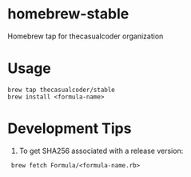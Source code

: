 # homebrew-stable

Homebrew tap for thecasualcoder organization

# Usage

```
brew tap thecasualcoder/stable
brew install <formula-name>
```

# Development Tips

1. To get SHA256 associated with a release version:

```
 brew fetch Formula/<formula-name.rb>
```

